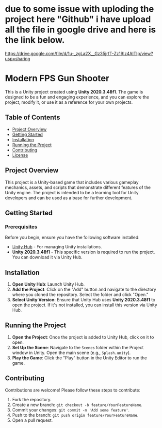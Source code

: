 # due to some issue with uploding the project here "Github" i have upload all the file in google drive and here is the link below.
https://drive.google.com/file/d/1u-_zgLa2X__Gz35jrfT-Zz19Iz4AITIp/view?usp=sharing



# Modern FPS Gun Shooter

This is a Unity project created using **Unity 2020.3.48f1**. The game is designed to be a fun and engaging experience, and you can explore the project, modify it, or use it as a reference for your own projects.

## Table of Contents

- [Project Overview](#project-overview)
- [Getting Started](#getting-started)
- [Installation](#installation)
- [Running the Project](#running-the-project)
- [Contributing](#contributing)
- [License](#license)

## Project Overview

This project is a Unity-based game that includes various gameplay mechanics, assets, and scripts that demonstrate different features of the Unity engine. The project is intended to be a learning tool for Unity developers and can be used as a base for further development.

## Getting Started

### Prerequisites

Before you begin, ensure you have the following software installed:

- [Unity Hub](https://unity.com/download) - For managing Unity installations.
- **Unity 2020.3.48f1** - This specific version is required to run the project. You can download it via Unity Hub.


## Installation

1. **Open Unity Hub**: Launch Unity Hub.
2. **Add the Project**: Click on the "Add" button and navigate to the directory where you cloned the repository. Select the folder and click "Open."
3. **Select Unity Version**: Ensure that Unity Hub uses **Unity 2020.3.48f1** to open the project. If it's not installed, you can install this version via Unity Hub.

## Running the Project

1. **Open the Project**: Once the project is added to Unity Hub, click on it to open.
2. **Set Up the Scene**: Navigate to the `Scenes` folder within the Project window in Unity. Open the main scene (e.g., `Splash.unity`).
3. **Play the Game**: Click the "Play" button in the Unity Editor to run the game.

## Contributing

Contributions are welcome! Please follow these steps to contribute:

1. Fork the repository.
2. Create a new branch: `git checkout -b feature/YourFeatureName`.
3. Commit your changes: `git commit -m 'Add some feature'`.
4. Push to the branch: `git push origin feature/YourFeatureName`.
5. Open a pull request.
